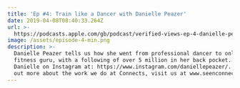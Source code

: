 ```yaml
---
title: 'Ep #4: Train like a Dancer with Danielle Peazer'
date: 2019-04-08T08:40:33.264Z
url: >-
  https://podcasts.apple.com/gb/podcast/verified-views-ep-4-danielle-peazer/id1449998981?i=1000434116719
image: /assets/episode-4-min.png
description: >-
  Danielle Peazer tells us how she went from professional dancer to online
  fitness guru, with a following of over 5 million in her back pocket. Find
  Danielle on Instagram at: https://www.instagram.com/daniellepeazer/. To find
  out more about the work we do at Connects, visit us at www.seenconnects.com.
---
```


